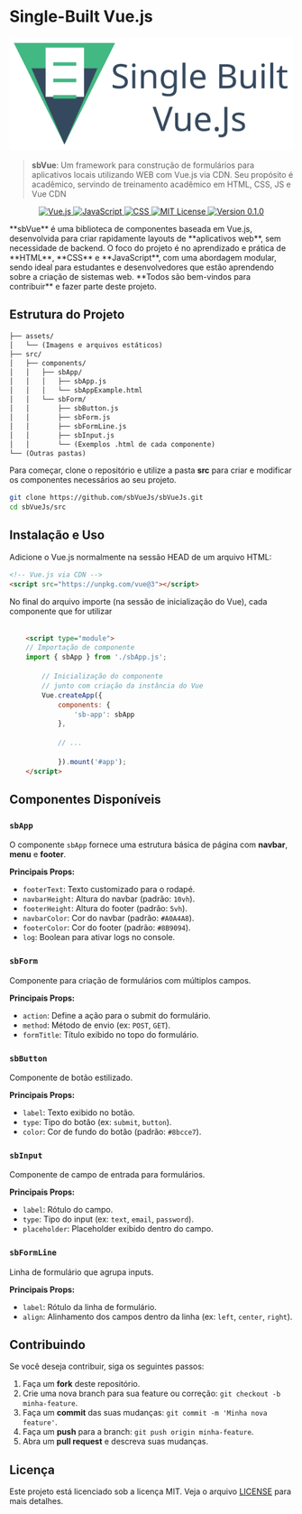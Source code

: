 # Single-Built Vue.js

<p align="center">
   <img src="./assets/logo/logomarca.svg">
</p>

> **sbVue**: Um framework para construção de formulários para aplicativos locais utilizando WEB com Vue.js via CDN. Seu propósito é acadêmico, servindo de treinamento acadêmico em HTML, CSS, JS e Vue CDN

<p align="center">
  <a href="https://vuejs.org/">
    <img src="https://img.shields.io/badge/vue.js-3.0-green.svg" alt="Vue.js">
  </a>
  <a href="https://developer.mozilla.org/pt-BR/docs/Web/JavaScript">
    <img src="https://img.shields.io/badge/JavaScript-ES6-yellow.svg" alt="JavaScript">
  </a>
  <a href="https://developer.mozilla.org/pt-BR/docs/Web/CSS">
    <img src="https://img.shields.io/badge/CSS3-blue.svg" alt="CSS">
  </a>
  <a href="./LICENSE">
    <img src="https://img.shields.io/badge/license-MIT-blue.svg" alt="MIT License">
  </a>
  <a href="./README.md">
    <img src="https://img.shields.io/badge/version-0.1.0-brightgreen" alt="Version 0.1.0">
  </a>
</p>
**sbVue** é uma biblioteca de componentes baseada em Vue.js, desenvolvida para criar rapidamente layouts de **aplicativos web**, sem necessidade de backend. O foco do projeto é no aprendizado e prática de **HTML**, **CSS** e **JavaScript**, com uma abordagem modular, sendo ideal para estudantes e desenvolvedores que estão aprendendo sobre a criação de sistemas web. **Todos são bem-vindos para contribuir** e fazer parte deste projeto.

## Estrutura do Projeto

```
├── assets/
│   └── (Imagens e arquivos estáticos)
├── src/
│   ├── components/
│   │   ├── sbApp/
│   │   │   ├── sbApp.js
│   │   │   └── sbAppExample.html
│   │   └── sbForm/
│   │       ├── sbButton.js
│   │       ├── sbForm.js
│   │       ├── sbFormLine.js
│   │       ├── sbInput.js
│   │       └── (Exemplos .html de cada componente)
└── (Outras pastas)
```

Para começar, clone o repositório e utilize a pasta **src** para criar e modificar os componentes necessários ao seu projeto.

```bash
git clone https://github.com/sbVueJs/sbVueJs.git
cd sbVueJs/src
```

## Instalação e Uso

Adicione o Vue.js normalmente na sessão HEAD de um arquivo HTML:

```html
<!-- Vue.js via CDN -->
<script src="https://unpkg.com/vue@3"></script>
```

No final do arquivo importe (na sessão de inicialização do Vue), cada componente que for utilizar 

```html

    <script type="module">
    // Importação de componente
    import { sbApp } from './sbApp.js';

        // Inicialização do componente
        // junto com criação da instância do Vue
        Vue.createApp({
            components: {
                'sb-app': sbApp
            },
            
            // ...
            
            }).mount('#app');
    </script>
```

## Componentes Disponíveis

### `sbApp`

O componente `sbApp` fornece uma estrutura básica de página com **navbar**, **menu** e **footer**.

**Principais Props:**
- `footerText`: Texto customizado para o rodapé.
- `navbarHeight`: Altura do navbar (padrão: `10vh`).
- `footerHeight`: Altura do footer (padrão: `5vh`).
- `navbarColor`: Cor do navbar (padrão: `#A0A4A8`).
- `footerColor`: Cor do footer (padrão: `#8B9094`).
- `log`: Boolean para ativar logs no console.

### `sbForm`

Componente para criação de formulários com múltiplos campos.

**Principais Props:**
- `action`: Define a ação para o submit do formulário.
- `method`: Método de envio (ex: `POST`, `GET`).
- `formTitle`: Título exibido no topo do formulário.

### `sbButton`

Componente de botão estilizado.

**Principais Props:**
- `label`: Texto exibido no botão.
- `type`: Tipo do botão (ex: `submit`, `button`).
- `color`: Cor de fundo do botão (padrão: `#8bcce7`).

### `sbInput`

Componente de campo de entrada para formulários.

**Principais Props:**
- `label`: Rótulo do campo.
- `type`: Tipo do input (ex: `text`, `email`, `password`).
- `placeholder`: Placeholder exibido dentro do campo.

### `sbFormLine`

Linha de formulário que agrupa inputs.

**Principais Props:**
- `label`: Rótulo da linha de formulário.
- `align`: Alinhamento dos campos dentro da linha (ex: `left`, `center`, `right`).

## Contribuindo

Se você deseja contribuir, siga os seguintes passos:

1. Faça um **fork** deste repositório.
2. Crie uma nova branch para sua feature ou correção: `git checkout -b minha-feature`.
3. Faça um **commit** das suas mudanças: `git commit -m 'Minha nova feature'`.
4. Faça um **push** para a branch: `git push origin minha-feature`.
5. Abra um **pull request** e descreva suas mudanças.

## Licença

Este projeto está licenciado sob a licença MIT. Veja o arquivo [LICENSE](./LICENSE) para mais detalhes.